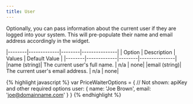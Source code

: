 ```yaml
---
title: User
---
```


Optionally, you can pass information about the current user if they are logged into your system. This will pre-populate their name and email address accordingly in the widget.

|--------|-------------|--------|---------------|
| Option | Description | Values | Default Value |
|--------|-------------|--------|---------------|
|name (string)| The current user's full name. | n/a | none|
|email (string)| The current user's email address. | n/a | none|

{% highlight javascript %}
var PriceWaiterOptions = {
    // Not shown: apiKey and other required options
    user:  {
        name: 'Joe Brown',
        email: 'joe@domainname.com'
    }
}
{% endhighlight %}
